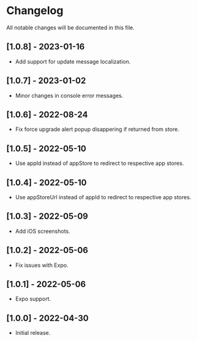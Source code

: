 # Changelog

All notable changes will be documented in this file.

## [1.0.8] - 2023-01-16

* Add support for update message localization.

## [1.0.7] - 2023-01-02

* Minor changes in console error messages.

## [1.0.6] - 2022-08-24

* Fix force upgrade alert popup disappering if returned from store.

## [1.0.5] - 2022-05-10

* Use appId instead of appStore to redirect to respective app stores.
## [1.0.4] - 2022-05-10

* Use appStoreUrl instead of appId to redirect to respective app stores.
## [1.0.3] - 2022-05-09

* Add iOS screenshots.
## [1.0.2] - 2022-05-06

* Fix issues with Expo.
## [1.0.1] - 2022-05-06

* Expo support.
## [1.0.0] - 2022-04-30

* Initial release.
